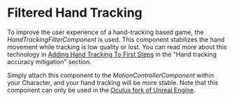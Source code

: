 # Filtered Hand Tracking

To improve the user experience of a hand-tracking based game, the *HandTrackingFilterComponent* is used. This component stabilizes the hand movement while tracking is low quality or lost. You can read more about this technology in [Adding Hand Tracking To First Steps](https://developer.oculus.com/blog/adding-hand-tracking-to-first-steps/) in the "Hand tracking accuracy mitigation" section.

Simply attach this component to the *MotionControllerComponent* within your Character, and your hand tracking will be more stable. Note that this component can only be used in the [Oculus fork of Unreal Engine](https://developer.oculus.com/documentation/unreal/unreal-building-ue4-from-source/).
